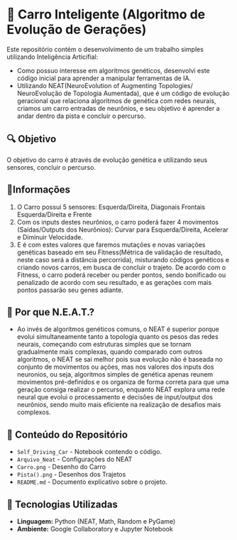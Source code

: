 # 🚗 Carro Inteligente (Algoritmo de Evolução de Gerações)
Este repositório contém o desenvolvimento de um trabalho simples utilizando Inteligência Articifial: 
- Como possuo interesse em algoritmos genéticos, desenvolvi este código inicial para aprender a manipular ferramentas de IA.
- Utilizando NEAT(NeuroEvolution of Augmenting Topologies/ NeuroEvolução de Topologia Aumentada), que é um código de evolução geracional que relaciona algoritmos de genética com redes neurais, criamos um carro entradas de neurônios, e seu objetivo é aprender a andar dentro da pista e concluir o percurso.

## 🔍 Objetivo
O objetivo do carro é através de evolução genética e utilizando seus sensores, concluir o percurso.

## 🔧Informações
1. O Carro possui 5 sensores: Esquerda/Direita, Diagonais Frontais Esquerda/Direita e Frente
2. Com os inputs destes neurônios, o carro poderá fazer 4 movimentos (Saídas/Outputs dos Neurônios): Curvar para Esquerda/Direita, Acelerar e Diminuir Velocidade.
3. E é com estes valores que faremos mutações e novas variações genéticas baseado em seu Fitness(Métrica de validação de resultado, neste caso será a distância percorrida), misturando códigos genéticos e criando novos carros, em busca de concluir o trajeto. De acordo com o Fitness, o carro poderá receber ou perder pontos, sendo bonificado ou penalizado de acordo com seu resultado, e as gerações com mais pontos passarão seu genes adiante.

## 🚀 Por que N.E.A.T.?
- Ao invés de algoritmos genéticos comuns, o NEAT é superior porque evolui simultaneamente tanto a topologia quanto os pesos das redes neurais, começando com estruturas simples que se tornam gradualmente mais complexas, quando comparado com outros algoritmos, o NEAT se sai melhor pois sua evolução não é baseada no conjunto de movimentos ou ações, mas nos valores dos inputs dos neuronios, ou seja, algoritmos simples de genética apenas reunem movimentos pré-definidos e os organiza de forma correta para que uma geração consiga realizar o percurso, enquanto NEAT explora uma rede neural que evolui o processamento e decisões de input/output dos neurônios, sendo muito mais eficiente na realização de desafios mais complexos.

## 📝 Conteúdo do Repositório
- `Self_Driving_Car` - Notebook contendo o código.
- `Arquivo_Neat` - Configurações do NEAT
- `Carro.png` - Desenho do Carro
- `Pista().png` - Desenhos dos Trajetos
- `README.md` - Documento explicativo sobre o projeto.

## 🔬 Tecnologias Utilizadas
- **Linguagem:** Python (NEAT, Math, Random e PyGame)
- **Ambiente:** Google Collaboratory e Jupyter Notebook
